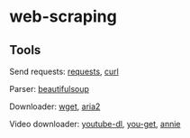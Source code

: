 # web-scraping

## Tools
Send requests: [requests](http://docs.python-requests.org/en/master/), [curl](https://curl.haxx.se/)

Parser: [beautifulsoup](https://www.crummy.com/software/BeautifulSoup/)

Downloader: [wget](https://www.gnu.org/software/wget/), [aria2](https://aria2.github.io/)

Video downloader: [youtube-dl](https://rg3.github.io/youtube-dl/), [you-get](https://you-get.org/), [annie](https://github.com/iawia002/annie)

